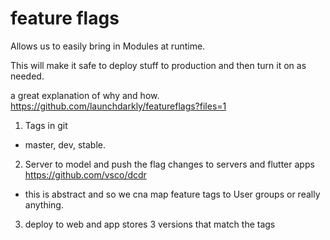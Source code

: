 # feature flags

Allows us to easily bring in Modules at runtime.

This will make it safe to deploy stuff to production and then turn it on as needed.


a great explanation of why and how.
https://github.com/launchdarkly/featureflags?files=1



1. Tags in git
- master, dev, stable.

2. Server to model and push the flag changes to servers and flutter apps
https://github.com/vsco/dcdr
- this is abstract and so we cna map feature tags to User groups or really anything.

3. deploy to web and app stores 3 versions that match the tags

